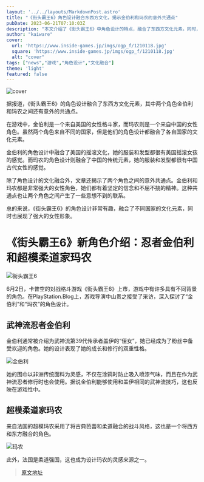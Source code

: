 ```yaml
---
layout: '../../layouts/MarkdownPost.astro'
title: "《街头霸王6》角色设计融合东西方文化，揭示金伯利和玛农的意外共通点"
pubDate: 2023-06-21T07:10:03Z
description: "本文介绍了《街头霸王6》中角色设计的特点，融合了东西方文化元素。同时，文章还揭示了两个角色金伯利和玛农之间的意外共通点。"
author: "kaiware"
cover:
  url: 'https://www.inside-games.jp/imgs/ogp_f/1210118.jpg'
  square: 'https://www.inside-games.jp/imgs/ogp_f/1210118.jpg'
  alt: "cover"
tags: ["news","游戏","角色设计","文化融合"]
theme: 'light'
featured: false
---
```


![cover](https://www.inside-games.jp/imgs/ogp_f/1210118.jpg)

据报道，《街头霸王6》的角色设计融合了东西方文化元素，其中两个角色金伯利和玛农之间还有意外的共通点。

在游戏中，金伯利是一个来自美国的女性格斗家，而玛农则是一个来自中国的女性角色。虽然两个角色来自不同的国家，但是他们的角色设计都融合了各自国家的文化元素。

金伯利的角色设计中融合了美国的摇滚文化，她的服装和发型都很有美国摇滚女孩的感觉。而玛农的角色设计则融合了中国的传统元素，她的服装和发型都很有中国古代女性的感觉。

除了角色设计的文化融合外，文章还揭示了两个角色之间的意外共通点。金伯利和玛农都是非常强大的女性角色，她们都有着坚定的信念和不屈不挠的精神。这种共通点也让两个角色之间产生了一些意想不到的联系。

总的来说，《街头霸王6》的角色设计非常有趣，融合了不同国家的文化元素，同时也展现了强大的女性形象。

# 《街头霸王6》新角色介绍：忍者金伯利和超模柔道家玛农

![街头霸王6](https://www.inside-games.jp/imgs/zoom/1210124.jpg)

6月2日，卡普空的对战格斗游戏《街头霸王6》上市，游戏中有许多具有不同背景的角色。在PlayStation.Blog上，游戏导演中山贵之接受了采访，深入探讨了“金伯利”和“玛农”的角色设计。

## 武神流忍者金伯利

金伯利通常被介绍为武神流第39代传承者盖伊的“侄女”，她已经成为了粉丝中备受欢迎的角色。她的设计表现了她的成长和修行的双重性格。

![金伯利](https://www.inside-games.jp/imgs/zoom/1210125.jpg)

她的围巾以非洲传统面料为灵感，不仅在涂鸦时防止吸入喷漆气味，而且在作为武神流忍者修行时也会使用。据说金伯利能够使用和盖伊相同的武神流技巧，这也反映在游戏性中。

## 超模柔道家玛农

来自法国的超模玛农采用了将古典芭蕾和柔道融合的战斗风格，这也是一个将西方和东方融合的角色。

![玛农](https://www.inside-games.jp/imgs/zoom/1210126.jpg)

此外，法国是柔道强国，这也成为设计玛农的灵感来源之一。

>[原文地址](https://www.inside-games.jp/article/2023/06/21/146693.html)  